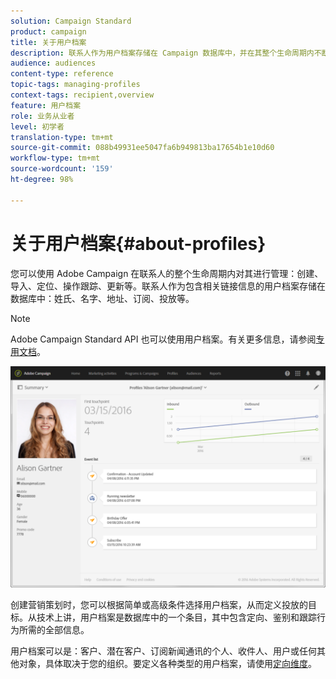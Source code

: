 ```yaml
---
solution: Campaign Standard
product: campaign
title: 关于用户档案
description: 联系人作为用户档案存储在 Campaign 数据库中，并在其整个生命周期内不断更新。
audience: audiences
content-type: reference
topic-tags: managing-profiles
context-tags: recipient,overview
feature: 用户档案
role: 业务从业者
level: 初学者
translation-type: tm+mt
source-git-commit: 088b49931ee5047fa6b949813ba17654b1e10d60
workflow-type: tm+mt
source-wordcount: '159'
ht-degree: 98%

---
```



# 关于用户档案{#about-profiles}

您可以使用 Adobe Campaign 在联系人的整个生命周期内对其进行管理：创建、导入、定位、操作跟踪、更新等。联系人作为包含相关链接信息的用户档案存储在数据库中：姓氏、名字、地址、订阅、投放等。

>[!NOTE]
>
>Adobe Campaign Standard API 也可以使用用户档案。有关更多信息，请参阅[专用文档](../../api/using/retrieving-profiles.md)。

![](assets/marketing_history.png)

创建营销策划时，您可以根据简单或高级条件选择用户档案，从而定义投放的目标。从技术上讲，用户档案是数据库中的一个条目，其中包含定向、鉴别和跟踪行为所需的全部信息。

用户档案可以是：客户、潜在客户、订阅新闻通讯的个人、收件人、用户或任何其他对象，具体取决于您的组织。要定义各种类型的用户档案，请使用[定向维度](../../automating/using/query.md#targeting-dimensions-and-resources)。

